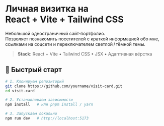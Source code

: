# Личная визитка на React + Vite + Tailwind CSS

Небольшой одностраничный сайт‑портфолио.  
Позволяет познакомить посетителей с краткой информацией обо мне, ссылками на соцсети и переключателем светлой / тёмной темы.

> **Stack**: React + Vite • Tailwind CSS • JSX • Адаптивная вёрстка

## 🚀 Быстрый старт

```bash
# 1. Клонируем репозиторий
git clone https://github.com/yourname/visit-card.git
cd visit-card

# 2. Устанавливаем зависимости
npm install   # или pnpm install / yarn

# 3. Запускаем локально
npm run dev   # http://localhost:5173
